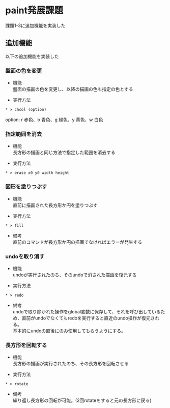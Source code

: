 # paint発展課題
課題1-3に追加機能を実装した 

## 追加機能
以下の追加機能を実装した

### 盤面の色を変更
- 機能  
盤面の描画の色を変更し、以降の描画の色も指定の色とする  

- 実行方法
```
* > chcol (option)
```
option: r 赤色、b 青色、g 緑色、y 黄色、w 白色  

### 指定範囲を消去
- 機能  
長方形の描画と同じ方法で指定した範囲を消去する  

- 実行方法
```
* > erase x0 y0 width height
```

### 図形を塗りつぶす
- 機能  
直前に描画された長方形か円を塗りつぶす  

- 実行方法  
```
* > fill
```
- 備考  
直前のコマンドが長方形か円の描画でなければエラーが発生する

### undoを取り消す
- 機能  
undoが実行されたのち、そのundoで消された描画を復元する  

- 実行方法  
```
* > redo
```
- 備考  
undoで取り除かれた操作をglobal変数に保存して、それを呼び出しているため、直前がundoでなくてもredoを実行すると直近のundo操作が復元される。  
基本的にundoの直後にのみ使用してもらうようにする。  

### 長方形を回転する
- 機能  
長方形の描画が実行されたのち、その長方形を回転させる  

- 実行方法  
```
* > rotate
```  

- 備考  
繰り返し長方形の回転が可能。(2回rotateをすると元の長方形に戻る)
